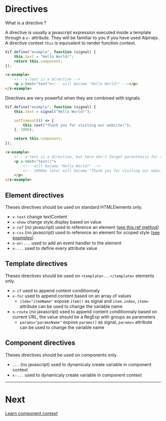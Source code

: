 # Directives

What is a directive ?

A directive is usually a javascript expression executed inside a template through a `x-` attribute. They will be familiar to you if you have used Alpinejs. A directive context `this` is equivalent to render function context.

```js
Vif.define("example", function (signal) {
    this.text = "Hello World!";
    return this.component;
});
```

```html
<x-example>
    <!-- x-text is a directive -->
    <p x-text="text"><!-- will become "Hello World!" --></p>
</x-example>
```

Directives are very powerful when they are combined with signals.

```js
Vif.define("example", function (signal) {
    this.text = signal("Hello World!");

    setTimeout(() => {
        this.text("Thank you for visiting our website!");
    }, 1000);

    return this.component;
});
```

```html
<x-example>
    <!-- x-text is a directive, but here don't forget parenthesis for text signal -->
    <p x-text="text()">
        <!-- will become "Hello World!" -->
        <!-- 1000ms later will become "Thank you for visiting our website!" -->
    </p>
</x-example>
```

## Element directives

Theses directives should be used on standard HTMLElements only.

-   `x-text` change textContent
-   `x-show` change style.display based on value
-   `x-ref` (no javascript) used to reference an element ([see this.ref method](./context.md))
-   `x-css` (no javascript) used to reference an element for scoped style ([see examples](../methods/define.md))
-   `x-on:...` used to add an event handler to the element
-   `x-...` used to define every attribute value

## Template directives

Theses directives should be used on `<template>...</template>` elements only.

-   `x-if` used to append content conditionnaly
-   `x-for` used to append content based on an array of values
    -   `item="itemName"` expose `item()` as signal and `item.index`, `item=` attribute can be used to change the variable name
-   `x-route` (no javascript) used to append content conditionnaly based on current URL, the value should be a RegExp with groups as parameters
    -   `params="paramsName"` expose `params()` as signal, `params=` attribute can be used to change the variable name

## Component directives

Theses directives should be used on components only.

-   `...` (no javascript) used to dynamicaly create variable in component context
-   `x-...` used to dynamicaly create variable in component context

---

# Next

[Learn component context](./context.md)
